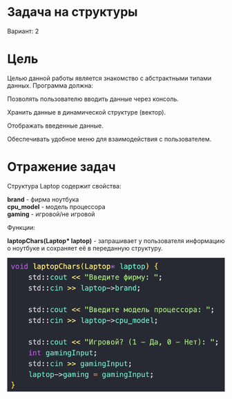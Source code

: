 # Задача на структуры

Вариант: 2

# Цель

Целью данной работы является знакомство с абстрактными типами данных. Программа должна:

Позволять пользователю вводить данные через консоль.

Хранить данные в динамической структуре (вектор).

Отображать введенные данные.

Обеспечивать удобное меню для взаимодействия с пользователем.

# Отражение задач

Структура Laptop содержит свойства:

<b>brand</b> - фирма ноутбука<br>
<b>cpu_model</b> - модель процессора<br>
<b>gaming</b> - игровой/не игровой


Функции:

<b>laptopChars(Laptop* laptop)</b> - запрашивает у пользователя информацию о ноутбуке и сохраняет её в переданную структуру.<br>

<img src ="/images/chars.png">